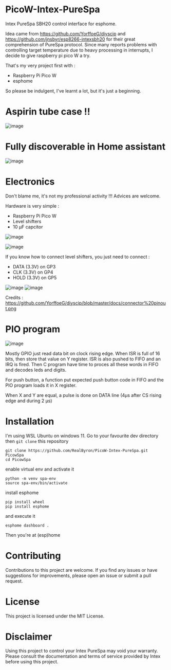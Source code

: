 # PicoW-Intex-PureSpa
Intex PureSpa SBH20 control interface for esphome.

Idea came from https://github.com/YorffoeG/diyscip and https://github.com/jnsbyr/esp8266-intexsbh20 for their great comprehension of PureSpa protocol.
Since many reports problems with controlling target temperature due to heavy processing in interrupts, I decide to give raspberry pi pico W a try.

That's my very project first with :
- Raspberry Pi Pico W
- esphome

So please be indulgent, I've learnt a lot, but it's just a beginning.

# Aspirin tube case !!
![image](https://github.com/RealByron/PicoW-Intex-PureSpa/assets/1749192/8ec6f361-ab9b-407b-b083-84245200abdd)

# Fully discoverable in Home assistant
![image](https://github.com/RealByron/PicoW-Intex-PureSpa/assets/1749192/d7c6fecb-88e9-4a62-b593-ee8090b1208b)

# Electronics
Don't blame me, it's not my professional activity !!!
Advices are welcome.

Hardware is very simple :
- Raspberry Pi Pico W
- Level shifters 
- 10 µF capcitor

![image](https://github.com/RealByron/PicoW-Intex-PureSpa/assets/1749192/ca510e43-296f-4e0a-9e2c-d352a6a11b31)

![image](https://github.com/RealByron/PicoW-Intex-PureSpa/assets/1749192/89278776-472c-42b0-af2c-f625bd6158a3)

If you know how to connect level shifters, you just need to connect :
- DATA (3.3V) on GP3
- CLK (3.3V) on GP4
- HOLD (3.3V) on GP5

![image](https://github.com/RealByron/PicoW-Intex-PureSpa/assets/1749192/9e6325ca-7f74-44bb-b7ff-f31e9fb3cbef)
![image](https://github.com/RealByron/PicoW-Intex-PureSpa/assets/1749192/086b608e-5e62-42fe-aa9c-cd78b8a11c70)

Credits : https://github.com/YorffoeG/diyscip/blob/master/docs/connector%20pinout.png

# PIO program
![image](https://github.com/RealByron/PicoW-Intex-PureSpa/assets/1749192/0cf17844-4127-45b0-a2fc-9e69e141ccc2)

Mostly GPIO just read data bit on clock rising edge.
When ISR is full of 16 bits, then store that value on Y register.
ISR is also pushed to FIFO and an IRQ is fired.
Then C program have time to proces all these words in FIFO and decodes leds and digits.

For push button, a function put expected push button code in FIFO and the PIO program loads it in X register.

When X and Y are equal, a pulse is done on DATA line (4µs after CS rising edge and during 2 µs)

# Installation 

I'm using WSL Ubuntu on windows 11.
Go to your favourite dev directory then `git clone` this repository

```
git clone https://github.com/RealByron/PicoW-Intex-PureSpa.git PicowSpa
cd PicowSpa
```
enable virtual env and activate it
```
python -m venv spa-env
source spa-env/bin/activate
```
install esphome
```
pip install wheel
pip install esphome
```
and execute it
```
esphome dashboard .
```
Then you're at (esp)home

# Contributing
Contributions to this project are welcome. If you find any issues or have suggestions for improvements, please open an issue or submit a pull request.

# License
This project is licensed under the MIT License.

# Disclaimer
Using this project to control your Intex PureSpa may void your warranty. Please consult the documentation and terms of service provided by Intex before using this project.

